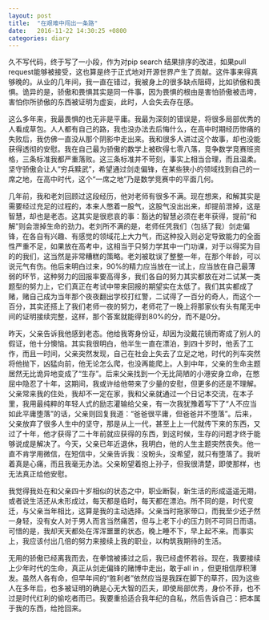 ```yaml
---
layout: post
title:  "在艰难中闯出一条路"
date:   2016-11-22 14:30:25 +0800
categories: diary
---
```


久不写代码，终于写了一小段，作为对pip search 结果排序的改进，如果pull request能够被接受，这也算是终于正式地对开源世界产生了贡献。这件事来得真够晚的。从业的几年间，我一直在错过，我被身上的很多缺点阻碍，比如骄傲和畏惧。诡异的是，骄傲和畏惧其实是同一件事，因为畏惧的根由是害怕骄傲被击垮，害怕你所骄傲的东西被证明为虚妄，此时，人会失去存在感。

这么多年来，我最畏惧的也无非是平庸。我最为深刻的错误是，将很多局部优秀的人看成草包。人人都有自己的路，我也没办法去后悔什么，在高中时期经历惨痛的失败后，我仿佛一直没从那个阴影中走出来。我和很多人讲过这个故事，却也没能获得透彻的安慰。我在自己最为骄傲的数学上被砍得七零八落，竞争数学竞赛班资格，三条标准我都严重落败。这三条标准并不苛刻，事实上相当合理，而且温柔。坚守骄傲会让人“穷兵黩武”，希望通过剑走偏锋，在某些狭小的领域找到自己的一席之地，在高中时代，这个“一席之地”乃是数学竞赛中的平面几何。

几年前，我和老刘回顾过这段经历，他对老师有很多不满。现在想来，和解其实是需要经过充足的过程的，本来人憋着一股气，这股气没出出来，却提前泄掉，这是智慧，却也是老态。这其实是很悲哀的事：豁达的智慧必须在老年获得，提前“和解”则会泄掉生命的劲力。老刘所不满的是，老师任凭我们（包括了我）剑走偏锋，在各自有兴趣、有感觉的领域花上大力气，而这种投入则必定导致能力的全面性严重不足，如果放在高考中，这相当于只努力学其中一门功课，对于以得奖为目的的我们，这当然是非常糟糕的策略。老刘被耽误了整整一年，在那个年龄，可以说元气有伤。他后来明白过来，90%的精力应当放在一试上，应当放在自己最薄弱的环节，这种努力的回报率要高得多，我们各自的努力其实都放在对二试某一类题型的努力上，它们真正在考试中带来回报的期望实在太低了。我们其实都成了赌，赌自己成为当年那个夜夜翻出学校打红警，二试得了一百分的奇人，而这个一百分，其实还搭上了我们老师一夜的努力，老师花了一晚上将那家伙有头有尾无中间的证明接续完整，这样，那个答案就能得到80%的分，而不是0分。

昨天，父亲告诉我他感到老态。他给我寄身份证，却因为没戴花镜而寄成了别人的假证，他十分懊恼。其实我很明白，他半生一直在漂泊，到四十岁时，他丢了工作，而且一时间，父亲突然发现，自己在社会上失去了立足之地，时代的列车突然将他抛下，凶猛向前，他无论怎么爬，也没再能爬上。人到中年，父亲的生命主题居然无比诡异地变成了“生存”。后来父亲找到一个无比简陋的小港安身立命，在憋屈中隐忍了十年，这期间，我或许给他带来了少量的安慰，但更多的还是不理解。父亲常来我的住处，我却不一定在家，我和父亲就通过一个日记本交流，在本子里，我用最纯粹的年轻人式的励志灌输给父亲，有一次我犹豫着写下了“人不应当如此平庸堕落”的话，父亲则回复我道：“爸爸很平庸，但爸爸并不堕落”。后来，父亲放弃了很多人生中的坚守，那是从上一代，甚至上上一代就传下来的东西，又过了十年，他才获得了二十年前就应获得的东西，到这时候，生存的问题才终于能够说成是解决了。今天，父亲已年近退休，我明白，他的人生主题突然丧失。他一直不肯学用微信，在短信中，父亲告诉我：没盼头，没希望，就只有堕落了。我听着真是心痛，而且我毫无办法。父亲盼望着抱上孙子，但我很清楚，即使那样，也无法真正给他安慰。

我觉得我处在和父亲四十岁相似的状态之中，职业断裂，新生活的形成遥遥无期，或者说生活还从未形成过，每天都是临时，每天都在漂泊。所不同的是，时代变迁，与父亲当年相比，这算是我的主动选择。父亲当时拖家带口，而我至少还孑然一身轻，没有女人对于男人而言当然痛苦，但与上老下小的压力则不可同日而语。可惜的是，我却天天都处在浑浑噩噩的状态，晚上睡不下，早上起不来。而事实上，我应该付出几倍的努力来接续上我的职业，以构筑我期待的生活。

无用的骄傲已经离我而去，在拳馆被揍过之后，我已经虚怀若谷。现在，我要接续上少年时代的生命，真正从剑走偏锋的赌博中走出，敢于all in ，但更相信厚积薄发。虽然人各有命，但早年间的“胜利者”依然应当是我踩在脚下的草芥，因为这些人在多年后，也多被证明的确是心无大智的匹夫，即使局部优秀，身价不菲，也不过是时代红利的偷吃者而已。我要重拾适合我年纪的自私，然后告诉自己：把本属于我的东西，给抢回来。

